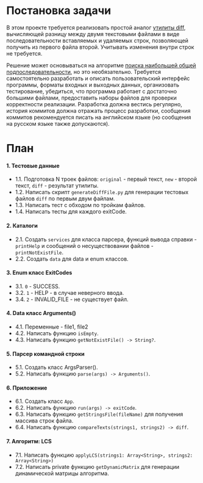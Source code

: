 # Постановка задачи

В этом проекте требуется реализовать простой аналог [утилиты diff](https://ru.wikipedia.org/wiki/Diff),
вычисляющей разницу между двумя текстовыми файлами в виде последовательности вставляемых и удаляемых строк,
позволяющей получить из первого файла второй. Учитывать изменения внутри строк не требуется.

Решение может основываться на алгоритме [поиска наибольшей общей подпоследовательности](https://en.wikipedia.org/wiki/Longest_common_subsequence_problem), 
но это необязательно. Требуется самостоятельно разработать и описать пользовательский 
интерфейс программы, форматы входных и выходных данных, организовать тестирование, убедиться, 
что программа работает с достаточно большими файлами, предоставить наборы файлов для проверки 
корректности реализации. Разработка должна вестись регулярно, история коммитов должна отражать 
процесс разработки, сообщения коммитов рекомендуется писать на английском языке 
(но сообщения на русском языке также допускаются).

# План
#### 1. Тестовые данные
- 1.1. Подготовка N троек файлов: `original` - первый текст, `new` - второй текст, `diff` - результат утилиты.
- 1.2. Написать скрипт `generateDiffFile.py` для генерации тестовых файлов `diff` по первым двум файлам.
- 1.3. Написать тест с обходом по тройкам файлов.
- 1.4. Написать тесты для каждого exitCode.

#### 2. Каталоги
- 2.1. Создать `services` для класса парсера, функций вывода справки - `printHelp` и сообщений о несуществовании файлов - `printNotExistFile`.
- 2.2. Создать `data` для data и enum классов.

#### 3. Enum класс ExitCodes
- 3.1. `0` - SUCCESS.
- 3.2. `1` - HELP - в случае неверного ввода.
- 3.4. `2` - INVALID_FILE - не существует файл.

#### 4. Data класс Arguments()
- 4.1. Переменные - file1, file2
- 4.2. Написать функцию `isEmpty`.
- 4.3. Написать функцию `getNotExistFile() -> String?`.

#### 5. Парсер командной строки
- 5.1. Создать класс ArgsParser().
- 5.2. Написать функцию `parse(args) -> Arguments()`.

#### 6. Приложение
- 6.1. Создать класс `App`.
- 6.2. Написать функцию `run(args) -> exitCode`.
- 6.3. Написать функцию `getStringsFile(fileName)` для получения массива строк файла.
- 6.4. Написать функцию `compareTexts(strings1, strings2) -> diff`.

#### 7. Алгоритм: LCS 
- 7.1. Написать функцию `applyLCS(strings1: Array<String>, strings2: Array<String>)`
- 7.2. Написать private функцию `getDynamicMatrix` для генерации динамической матрицы алгоритма.


 
